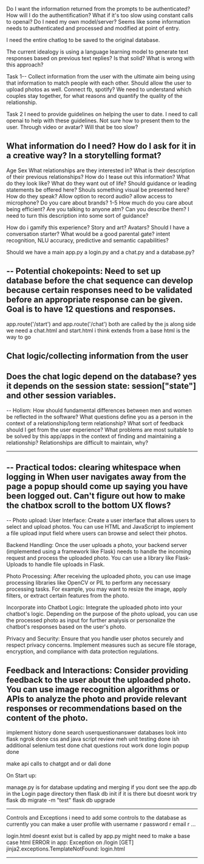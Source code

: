 Do I want the information returned from the prompts to be authenticated? How will I do the authentification? What if it's too slow using constant calls to openai? Do I need my own model/server? Seems like some information needs to authenticated and processed and modified at point of entry.

 I need the entire chatlog to be saved to the original database.

The current idealogy is using a language learning model to generate text responses based on previous text replies? Is that solid? What is wrong with this approach?

Task 1--
Collect information from the user with the ultimate aim being using that information to match people with each other. Should allow the user to upload photos as well. Connect fb, spotify? We need to understand which couples stay together, for what reasons and quantify the quality of the relationship.

 Task 2
 I need to provide guidelines on helping the user to date. I need to call openai to help with these guidelines. Not sure how to present them to the user. Through video or avatar? Will that be too slow?

 What information do I need? How do I ask for it in a creative way? In a storytelling format? 
 --
 Age
 Sex
 What relationships are they interested in?
 What is their description of their previous relationships? How do I tease out this information?
 What do they look like? 
 What do they want out of life? Should guidance or leading statements be offered here? Shouls something visual be presented here?
 How do they speak? Allow option to record audio? allow access to microphone? 
 Do you care about brands? 1-5
 How much do you care about being efficient?
 Are you talking to anyone atm?
 Can you describe them? I need to turn this description into some sort of guidance? 

 How do i gamify this experience?
 Story and art? Avatars?
 Should I have a conversation starter? 
 What would be a good parental gate?
 intent recognition, NLU accuracy, predictive and semantic capabilities?



Should we have a main app.py a login.py and a chat.py and a database.py?


--
Potential chokepoints:
Need to set up database before the chat sequence can develop because certain responses need to be 
validated before an appropriate response can be given. Goal is to have 12 questions and responses.
----

app.route('/start') and app.route('/chat') both are called by the js
along side we need a chat.html and start.html
i think extends from a base html is the way to go

Chat logic/collecting information from the user
--
Does the chat logic depend on the database? yes it depends on the session state: session["state"] and other session variables.
----

--
Holism:
How should fundamental differences between men and women be reflected in the software?
What questions define you as a person in the context of a relationship/long term relationship?
What sort of feedback should I get from the user experience?
What problems are most suitable to be solved by this app/apps in the context of finding and maintaining a relationship?
Relationships are difficult to maintain, why?

----

--
Practical todos:
clearing whitespace when logging in
When user navigates away from the page a popup should come up saying you have been logged out. 
Can't figure out how to make the chatbox scroll to the bottom
UX flows?
----

--
Photo upload:
User Interface: Create a user interface that allows users to select and upload photos. You can use HTML and JavaScript to implement a file upload input field where users can browse and select their photos.

Backend Handling: Once the user uploads a photo, your backend server (implemented using a framework like Flask) needs to handle the incoming request and process the uploaded photo. You can use a library like Flask-Uploads to handle file uploads in Flask.

Photo Processing: After receiving the uploaded photo, you can use image processing libraries like OpenCV or PIL to perform any necessary processing tasks. For example, you may want to resize the image, apply filters, or extract certain features from the photo.

Incorporate into Chatbot Logic: Integrate the uploaded photo into your chatbot's logic. Depending on the purpose of the photo upload, you can use the processed photo as input for further analysis or personalize the chatbot's responses based on the user's photo.

Privacy and Security: Ensure that you handle user photos securely and respect privacy concerns. Implement measures such as secure file storage, encryption, and compliance with data protection regulations.

Feedback and Interactions: Consider providing feedback to the user about the uploaded photo. You can use image recognition algorithms or APIs to analyze the photo and provide relevant responses or recommendations based on the content of the photo.
----


implement history done 
search userquestionanswer databases
look into flask ngrok done
css and java script review meh 
unit testing done ish
additional selenium test done 
chat questions rout work done 
login popup done

make api calls to chatgpt and or dali done 

On Start up:

manage.py is for database updating and merging 
if you dont see the app.db in the Login page directory then 
flask db init
    if it is there but doesnt work try
flask db migrate -m "test"
flask db upgrade

___
Controls and Exceptions
i need to add some controls to the database as currently you can make a user profile with username r password r email r ...

login.html doesnt exist but is called by app.py might need to make a base case html
ERROR in app: Exception on /login [GET]
jinja2.exceptions.TemplateNotFound: login.html
___